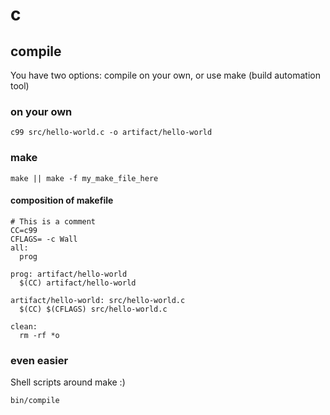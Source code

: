 # c

## compile
You have two options: compile on your own, or use make (build automation tool)

### on your own

    c99 src/hello-world.c -o artifact/hello-world

### make

    make || make -f my_make_file_here

#### composition of makefile

    # This is a comment
    CC=c99
    CFLAGS= -c Wall
    all:
      prog

    prog: artifact/hello-world
      $(CC) artifact/hello-world

    artifact/hello-world: src/hello-world.c
      $(CC) $(CFLAGS) src/hello-world.c

    clean:
      rm -rf *o

### even easier
Shell scripts around make :)

    bin/compile
